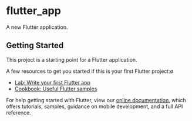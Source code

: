# flutter_app

A new Flutter application.

## Getting Started

This project is a starting point for a Flutter application.

A few resources to get you started if this is your first Flutter project:ø

- [Lab: Write your first Flutter app](https://flutter.dev/docs/get-started/codelab)
- [Cookbook: Useful Flutter samples](https://flutter.dev/docs/cookbook)

For help getting started with Flutter, view our
[online documentation](https://flutter.dev/docs), which offers tutorials,
samples, guidance on mobile development, and a full API reference.
